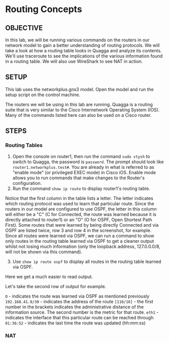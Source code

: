 # Routing Concepts

## OBJECTIVE

In this lab, we will be running various commands on the routers in our network model to gain a better understanding of routing protocols. We will take a look at how a routing table looks in Quagga and analyze its contents. We'll use traceroute to see the implications of the various information found in a routing table. We will also use WireShark to see NAT in action.

## SETUP

This lab uses the networkplus.gns3 model. Open the model and run the setup script on the control machine.

The routers we will be using in this lab are running. Quagga is a routing suite that is very similar to the Cisco Internetwork Operating System (IOS). Many of the commands listed here can also be used on a Cisco router.

## STEPS

### Routing Tables

1.  Open the console on router1, then run the command `sudo vtysh` to switch to Quagga, the password is `password`. The prompt should look like `router1.networkplus.test#`. You are already in what is referred to as "enable mode" (or privileged EXEC mode) in Cisco iOS. Enable mode allows you to run commands that make changes to the Router's configuration.
2. Run the command `show ip route` to display router1's routing table.

Notice that the first column in the table lists a letter. The letter indicates which routing protocol was used to learn that particular route. Since the routers in our model are configured to use OSPF, the letter in this column will either be a "C" (C for Connected, the route was learned because it is directly attached to router1) or an "O" (O for OSPF, Open Shortest Path First). Some routes that were learned by being directly Connected and via OSPF are listed twice, row 3 and row 4 in the screenshot, for example. Since all routes were learned via OSPF, we can run a command to show only routes in the routing table learned via OSPF to get a cleaner output whilst not losing much information (only the loopback address, 127.0.0.0/8, will not be shown via this command).

3. Use `show ip route ospf` to display all routes in the routing table learned via OSPF.

Here we get a much easier to read output. 

Let's take the second row of output for example.

`O` - indicates the route was learned via OSPF as mentioned previously
`192.168.41.0/30` - indicates the address of the route
`[110/10]` - the first number in the brackets indicates the administrative distance of the information source. The second number is the metric for that route.
`eth1` - indicates the interface that this particular route can be reached through
`01:36:52` - indicates the last time the route was updated (hh:mm:ss)


### NAT



